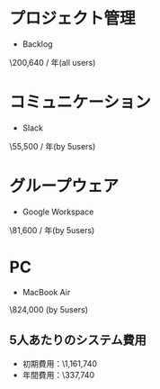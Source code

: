 # プロジェクト管理

- Backlog

\200,640 / 年(all users)

# コミュニケーション

- Slack

\55,500 / 年(by 5users)

# グループウェア

- Google Workspace

\81,600 / 年(by 5users)

# PC

- MacBook Air

\824,000 (by 5users)

## 5人あたりのシステム費用

- 初期費用：\1,161,740
- 年間費用：\337,740